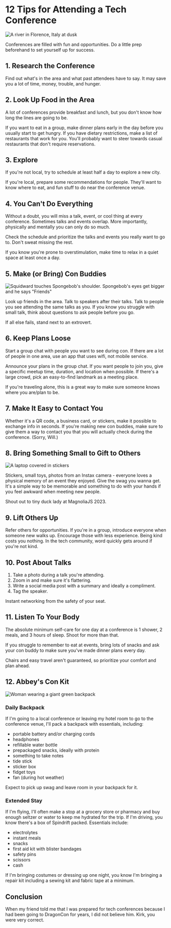 # 12 Tips for Attending a Tech Conference

![A river in Florence, Italy at dusk](https://images.abbeyperini.com/conference/cover.jpg)

Conferences are filled with fun and opportunities. Do a little prep beforehand to set yourself up for success.

## 1. Research the Conference

Find out what's in the area and what past attendees have to say. It may save you a lot of time, money, trouble, and hunger.

## 2. Look Up Food in the Area

A lot of conferences provide breakfast and lunch, but you don't know how long the lines are going to be.

If you want to eat in a group, make dinner plans early in the day before you usually start to get hungry. If you have dietary restrictions, make a list of restaurants that work for you. You'll probably want to steer towards casual restaurants that don't require reservations.

## 3. Explore

If you're not local, try to schedule at least half a day to explore a new city.

If you're local, prepare some recommendations for people. They'll want to know where to eat, and fun stuff to do near the conference venue.

## 4. You Can't Do Everything

Without a doubt, you will miss a talk, event, or cool thing at every conference. Sometimes talks and events overlap. More importantly, physically and mentally you can only do so much.

Check the schedule and prioritize the talks and events you really want to go to. Don't sweat missing the rest.

If you know you're prone to overstimulation, make time to relax in a quiet space at least once a day.

## 5. Make (or Bring) Con Buddies

![Squidward touches Spongebob's shoulder. Spongebob's eyes get bigger and he says "Friends"](https://images.abbeyperini.com/conference/spongebob-friend.gif)

Look up friends in the area. Talk to speakers after their talks. Talk to people you see attending the same talks as you. If you know you struggle with small talk, think about questions to ask people before you go.

If all else fails, stand next to an extrovert.

## 6. Keep Plans Loose

Start a group chat with people you want to see during con. If there are a lot of people in one area, use an app that uses wifi, not mobile service.

Announce your plans in the group chat. If you want people to join you, give a specific meetup time, duration, and location when possible. If there's a large crowd, pick an easy-to-find landmark as a meeting place.

If you're traveling alone, this is a great way to make sure someone knows where you are/plan to be.

## 7. Make It Easy to Contact You

Whether it's a QR code, a business card, or stickers, make it possible to exchange info in seconds. If you're making new con buddies, make sure to give them a way to contact you that you will actually check during the conference. (Sorry, Will.)

## 8. Bring Something Small to Gift to Others

![A laptop covered in stickers](https://images.abbeyperini.com/conference/laptop-sticker.jpg)

Stickers, small toys, photos from an Instax camera - everyone loves a physical memory of an event they enjoyed. Give the swag you wanna get. It's a simple way to be memorable and something to do with your hands if you feel awkward when meeting new people.

Shout out to tiny duck lady at MagnoliaJS 2023.

## 9. Lift Others Up

Refer others for opportunities. If you're in a group, introduce everyone when someone new walks up. Encourage those with less experience. Being kind costs you nothing. In the tech community, word quickly gets around if you're not kind.

## 10. Post About Talks

1. Take a photo during a talk you're attending.
2. Zoom in and make sure it's flattering.
3. Write a social media post with a summary and ideally a compliment.
4. Tag the speaker.

Instant networking from the safety of your seat.

## 11. Listen To Your Body

The absolute minimum self-care for one day at a conference is 1 shower, 2 meals, and 3 hours of sleep. Shoot for more than that.

If you struggle to remember to eat at events, bring lots of snacks and ask your con buddy to make sure you've made dinner plans every day.

Chairs and easy travel aren't guaranteed, so prioritize your comfort and plan ahead.

## 12. Abbey's Con Kit

![Woman wearing a giant green backpack](https://images.abbeyperini.com/conference/backpack.jpg)

### Daily Backpack

If I'm going to a local conference or leaving my hotel room to go to the conference venue, I'll pack a backpack with essentials, including:

- portable battery and/or charging cords
- headphones
- refillable water bottle
- prepackaged snacks, ideally with protein
- something to take notes
- tide stick
- sticker box
- fidget toys
- fan (during hot weather)

Expect to pick up swag and leave room in your backpack for it.

### Extended Stay

If I'm flying, I'll often make a stop at a grocery store or pharmacy and buy enough seltzer or water to keep me hydrated for the trip. If I'm driving, you know there's a box of Spindrift packed. Essentials include:

- electrolytes
- instant meals
- snacks
- first aid kit with blister bandages
- safety pins
- scissors
- cash

If I'm bringing costumes or dressing up one night, you know I'm bringing a repair kit including a sewing kit and fabric tape at a minimum.

## Conclusion

When my friend told me that I was prepared for tech conferences because I had been going to DragonCon for years, I did not believe him. Kirk, you were very correct.
